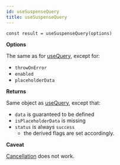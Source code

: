 ```yaml
---
id: useSuspenseQuery
title: useSuspenseQuery
---
```


```tsx
const result = useSuspenseQuery(options)
```

**Options**

The same as for [useQuery](../reference/useQuery.md), except for:

- `throwOnError`
- `enabled`
- `placeholderData`

**Returns**

Same object as [useQuery](../reference/useQuery.md), except that:

- `data` is guaranteed to be defined
- `isPlaceholderData` is missing
- `status` is always `success`
  - the derived flags are set accordingly.

**Caveat**

[Cancellation](../guides/query-cancellation.md) does not work.
